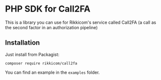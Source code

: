 # PHP SDK for Call2FA

This is a library you can use for Rikkicom's service called Call2FA (a call as the second factor in an authorization pipeline)

## Installation

Just install from Packagist:

```
composer require rikkicom/call2fa
```

You can find an example in the `examples` folder.
